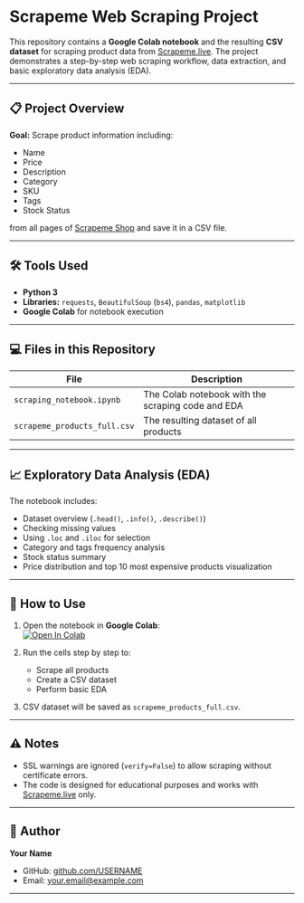 # Scrapeme Web Scraping Project

This repository contains a **Google Colab notebook** and the resulting **CSV dataset** for scraping product data from [Scrapeme.live](https://scrapeme.live/shop). The project demonstrates a step-by-step web scraping workflow, data extraction, and basic exploratory data analysis (EDA).

---

## 📋 Project Overview

**Goal:** Scrape product information including:

- Name  
- Price  
- Description  
- Category  
- SKU  
- Tags  
- Stock Status  

from all pages of [Scrapeme Shop](https://scrapeme.live/shop) and save it in a CSV file.

---

## 🛠 Tools Used

- **Python 3**  
- **Libraries:** `requests`, `BeautifulSoup` (`bs4`), `pandas`, `matplotlib`  
- **Google Colab** for notebook execution  

---

## 💻 Files in this Repository

| File | Description |
|------|-------------|
| `scraping_notebook.ipynb` | The Colab notebook with the scraping code and EDA |
| `scrapeme_products_full.csv` | The resulting dataset of all products |

---

## 📈 Exploratory Data Analysis (EDA)

The notebook includes:

- Dataset overview (`.head()`, `.info()`, `.describe()`)  
- Checking missing values  
- Using `.loc` and `.iloc` for selection  
- Category and tags frequency analysis  
- Stock status summary  
- Price distribution and top 10 most expensive products visualization  

---

## 🚀 How to Use

1. Open the notebook in **Google Colab**:  
[![Open In Colab](https://colab.research.google.com/assets/colab-badge.svg)](https://colab.research.google.com/github/USERNAME/REPO/blob/main/scraping_notebook.ipynb)

2. Run the cells step by step to:  
   - Scrape all products  
   - Create a CSV dataset  
   - Perform basic EDA  

3. CSV dataset will be saved as `scrapeme_products_full.csv`.

---

## ⚠️ Notes

- SSL warnings are ignored (`verify=False`) to allow scraping without certificate errors.  
- The code is designed for educational purposes and works with [Scrapeme.live](https://scrapeme.live/shop) only.  

---

## 📝 Author

**Your Name**  
- GitHub: [github.com/USERNAME](https://github.com/USERNAME)  
- Email: your.email@example.com  

---

